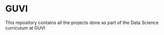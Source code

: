 # GUVI
This repository contains all the projects done as part of the Data Science curriculum at GUVI
